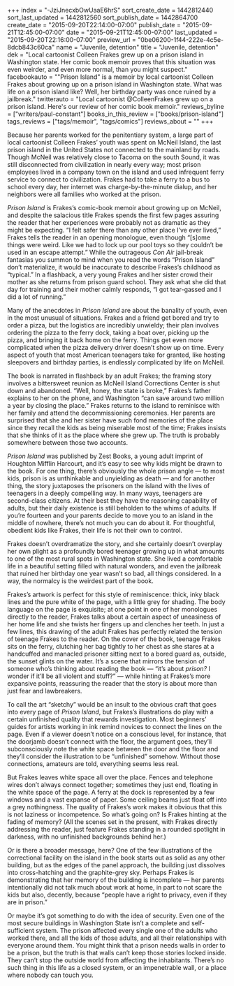 +++
index = "-JziJnecxbOwUaaE6hrS"
sort_create_date = 1442812440
sort_last_updated = 1442812560
sort_publish_date = 1442864700
create_date = "2015-09-20T22:14:00-07:00"
publish_date = "2015-09-21T12:45:00-07:00"
date = "2015-09-21T12:45:00-07:00"
last_updated = "2015-09-20T22:16:00-07:00"
preview_url = "0be06200-1f44-222e-4c5e-8dcb843c60ca"
name = "Juvenile, detention"
title = "Juvenile, detention"
dek = "Local cartoonist Colleen Frakes grew up on a prison island in Washington state. Her comic book memoir proves that this situation was even weirder, and even more normal, than you might suspect."
facebookauto = "\"Prison Island\" is a memoir by local cartoonist Colleen Frakes about growing up on a prison island in Washington state. What was life on a prison island like? Well, her birthday party was once ruined by a jailbreak."
twitterauto = "Local cartoonist @ColleenFrakes grew up on a prison island. Here's our review of her comic book memoir."
reviews_byline = ["writers/paul-constant"]
books_in_this_review = ["books/prison-island"]
tags_reviews = ["tags/memoir", "tags/comics"]
reviews_about = ""
+++

Because her parents worked for the penitentiary system, a large part of local cartoonist Colleen Frakes’ youth was spent on McNeil Island, the last prison island in the United States not connected to the mainland by roads. Though McNeil was relatively close to Tacoma on the south Sound, it was still disconnected from civilization in nearly every way; most prison employees lived in a company town on the island and used infrequent ferry service to connect to civilization. Frakes had to take a ferry to a bus to school every day, her internet was charge-by-the-minute dialup, and her neighbors were all families who worked at the prison.

*Prison Island* is Frakes’s comic-book memoir about growing up on McNeil, and despite the salacious title Frakes spends the first few pages assuring the reader that her experiences were probably not as dramatic as they might be expecting. “I felt safer there than any other place I’ve ever lived,” Frakes tells the reader in an opening monologue, even though “[s]ome things were weird. Like we had to lock up our pool toys so they couldn’t be used in an escape attempt.” While the outrageous *Con Air* jail-break fantasias you summon to mind when you read the words “Prison Island” don’t  materialize, it would be inaccurate to describe Frakes’s childhood as “typical.” In a flashback, a very young Frakes and her sister crowd their mother as she returns from prison guard school. They ask what she did that day for training and their mother calmly responds, “I got tear-gassed and I did a lot of running.”

Many of the anecdotes in *Prison Island* are about the banality of youth, even in the most unusual of situations. Frakes and a friend get bored and try to order a pizza, but the logistics are incredibly unwieldy; their plan involves ordering the pizza to the ferry dock, taking a boat over, picking up the pizza, and bringing it back home on the ferry. Things get even more complicated when the pizza delivery driver doesn’t show up on time. Every aspect of youth that most American teenagers take for granted, like hosting sleepovers and birthday parties, is endlessly complicated by life on McNeil.

The book is narrated in flashback by an adult Frakes; the framing story involves a bittersweet reunion as McNeil Island Corrections Center is shut down and abandoned. “Well, honey, the state is broke,” Frakes’s father explains to her on the phone, and Washington “can save around two million a year by closing the place.” Frakes returns to the island to reminisce with her family and attend the decommissioning ceremonies. Her parents are surprised that she and her sister have such fond memories of the place since they recall the kids as being miserable most of the time; Frakes insists that she thinks of it as the place where she grew up. The truth is probably somewhere between those two accounts.

*Prison Island* was published by Zest Books, a young adult imprint of Houghton Mifflin Harcourt, and it’s easy to see why kids might be drawn to the book. For one thing, there’s obviously the whole prison angle — to most kids, prison is as unthinkable and unyielding as death — and for another thing, the story juxtaposes the prisoners on the island with the lives of  teenagers in a deeply compelling way. In many ways, teenagers are second-class citizens. At their best they have the reasoning capability of adults, but their daily existence is still beholden to the whims of adults. If you’re fourteen and your parents decide to move you to an island in the middle of nowhere, there’s not much you can do about it. For thoughtful, obedient kids like Frakes, their life is not their own to control.

Frakes doesn’t overdramatize the story, and she certainly doesn’t overplay her own plight as a profoundly bored teenager growing up in what amounts to one of the most rural spots in Washington state. She lived a comfortable life in a beautiful setting filled with natural wonders, and even the jailbreak that ruined her birthday one year wasn’t so bad, all things considered. In a way, the normalcy is the weirdest part of the book. 

Frakes’s artwork is perfect for this style of reminiscence: thick, inky black lines and the pure white of the page, with a little grey for shading. The body language on the page is exquisite; at one point in one of her monologues directly to the reader, Frakes talks about a certain aspect of uneasiness of her home life and she twists her fingers up and clenches her teeth. In just a few lines, this drawing of the adult Frakes has perfectly related the tension of teenage Frakes to the reader. On the cover of the book, teenage Frakes sits on the ferry, clutching her bag tightly to her chest as she stares at a handcuffed and manacled prisoner sitting next to a bored guard as, outside, the sunset glints on the water. It’s a scene that mirrors the tension of someone who’s thinking about reading the book — “it’s about *prison?* I wonder if it’ll be all violent and stuff?” — while hinting at Frakes’s more expansive points, reassuring the reader that the story is about more than just fear and lawbreakers.

To call the art “sketchy” would be an insult to the obvious craft that goes into every page of *Prison Island*, but Frakes’s illustrations do play with a certain unfinished quality that rewards investigation.  Most beginners’ guides for artists working in ink remind novices to connect the lines on the page. Even if a viewer doesn’t notice on a conscious level, for instance, that the doorjamb doesn’t connect with the floor, the argument goes, they’ll subconsciously note the white space between the door and the floor and they’ll consider the illustration to be “unfinished” somehow. Without those connections, amateurs are told, everything seems less real.

But Frakes leaves white space all over the place. Fences and telephone wires don’t always connect together; sometimes they just end, floating in the white space of the page. A ferry at the dock is represented by a few windows and a vast expanse of paper. Some ceiling beams just float off into a grey nothingness. The quality of Frakes’s work makes it obvious that this is not laziness or incompetence. So what’s going on? Is Frakes hinting at the fading of memory? (All the scenes set in the present, with Frakes directly addressing the reader, just feature Frakes standing in a rounded spotlight in darkness, with no unfinished backgrounds behind her.) 

Or is there a broader message, here? One of the few illustrations of the correctional facility on the island in the book starts out as solid as any other building, but as the edges of the panel approach, the building just dissolves into cross-hatching and the graphite-grey sky. Perhaps Frakes is demonstrating that her memory of the building is incomplete — her parents intentionally did not talk much about work at home, in part to not scare the kids but also, decently, because “people have a right to privacy, even if they are in prison.” 

Or maybe it’s got something to do with the idea of security. Even one of the most secure buildings in Washington State isn’t a complete and self-sufficient system. The prison affected every single one of the adults who worked there, and all the kids of those adults, and all their relationships with everyone around them. You might think that a prison needs walls in order to be a prison, but the truth is that walls can’t keep those stories locked inside. They can’t stop the outside world from affecting the inhabitants. There’s no such thing in this life as a closed system, or an impenetrable wall, or a place where nobody can touch you. 